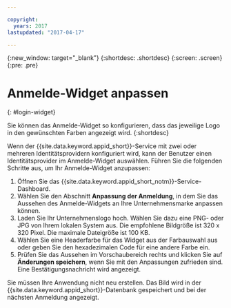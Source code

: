 ```yaml
---

copyright:
  years: 2017
lastupdated: "2017-04-17"

---
```

{:new_window: target="_blank"}
{:shortdesc: .shortdesc}
{:screen: .screen}
{:pre: .pre}

# Anmelde-Widget anpassen
{: #login-widget}

Sie können das Anmelde-Widget so konfigurieren, dass das jeweilige Logo in den gewünschten Farben angezeigt wird.
{:shortdesc}

Wenn der {{site.data.keyword.appid_short}}-Service mit zwei oder mehreren Identitätsprovidern konfiguriert wird, kann der Benutzer einen Identitätsprovider im Anmelde-Widget auswählen.
Führen Sie die folgenden Schritte aus, um Ihr Anmelde-Widget anzupassen:

1. Öffnen Sie das {{site.data.keyword.appid_short_notm}}-Service-Dashboard.
2. Wählen Sie den Abschnitt **Anpassung der Anmeldung**, in dem Sie das Aussehen des Anmelde-Widgets an Ihre Unternehmensmarke anpassen können.
3. Laden Sie Ihr Unternehmenslogo hoch. Wählen Sie dazu eine PNG- oder JPG von Ihrem lokalen System aus. Die empfohlene Bildgröße ist 320 x 320 Pixel. Die maximale Dateigröße ist 100 KB.
4. Wählen Sie eine Headerfarbe für das Widget aus der Farbauswahl aus oder geben Sie den hexadezimalen Code für eine andere Farbe ein.
5. Prüfen Sie das Aussehen im Vorschaubereich rechts und klicken Sie auf **Änderungen speichern**, wenn Sie mit den Anpassungen zufrieden sind. Eine Bestätigungsnachricht wird angezeigt.

Sie müssen Ihre Anwendung nicht neu erstellen. Das Bild wird in der {{site.data.keyword.appid_short}}-Datenbank gespeichert und bei der nächsten Anmeldung angezeigt. 
